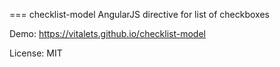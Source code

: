 === checklist-model
AngularJS directive for list of checkboxes

Demo: https://vitalets.github.io/checklist-model

License: MIT 